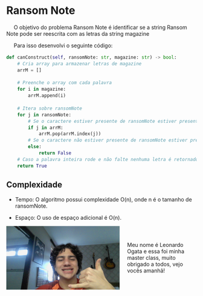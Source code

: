 # Ransom Note

&nbsp;&nbsp;&nbsp;&nbsp; O objetivo do problema Ransom Note é identificar se a string Ransom Note pode ser reescrita com as letras da string magazine

&nbsp;&nbsp;&nbsp;&nbsp; Para isso desenvolvi o seguinte código: 

```python
def canConstruct(self, ransomNote: str, magazine: str) -> bool:
    # Cria array para armazenar letras de magazine
    arrM = []

    # Preenche o array com cada palavra
    for i in magazine:
        arrM.append(i)

    # Itera sobre ransomNote
    for j in ransomNote:
        # Se o caractere estiver presente de ransomNote estiver presente no array ele é removido do array
        if j in arrM:
            arrM.pop(arrM.index(j))
        # Se o caractere não estiver presente de ransomNote estiver presente no array é retornado falso
        else:
            return False
    # Caso a palavra inteira rode e não falte nenhuma letra é retornado verdadeiro
    return True
```

## Complexidade
- Tempo: O algoritmo possui complexidade O(n), onde n é o tamanho de ransomNote.

- Espaço: O uso de espaço adicional é O(n).

<div style="display: flex; align-items: center; justify-content: center;">
    <img src="leoogata62.jpg" alt="leoogata" style="width: 300px; height: auto; margin-right: 20px;">
    <div>
        <p>Meu nome é Leonardo Ogata e essa foi minha master class, muito obrigado a todos, vejo vocês amanhã!</p>
    </div>
</div>
